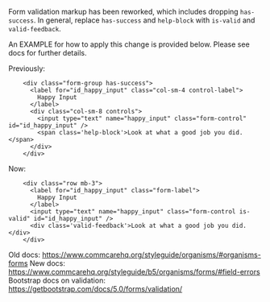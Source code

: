Form validation markup has been reworked, which includes dropping `has-success`.
In general, replace `has-success` and `help-block` with `is-valid` and `valid-feedback`.

An EXAMPLE for how to apply this change is provided below.
Please see docs for further details.

Previously:
```
    <div class="form-group has-success">
      <label for="id_happy_input" class="col-sm-4 control-label">
        Happy Input
      </label>
      <div class="col-sm-8 controls">
        <input type="text" name="happy_input" class="form-control" id="id_happy_input" />
        <span class='help-block'>Look at what a good job you did.</span>
      </div>
    </div>
```

Now:
```
    <div class="row mb-3">
      <label for="id_happy_input" class="form-label">
        Happy Input
      </label>
      <input type="text" name="happy_input" class="form-control is-valid" id="id_happy_input" />
      <div class='valid-feedback'>Look at what a good job you did.</div>
    </div>
```

Old docs: https://www.commcarehq.org/styleguide/organisms/#organisms-forms
New docs: https://www.commcarehq.org/styleguide/b5/organisms/forms/#field-errors
Bootstrap docs on validation: https://getbootstrap.com/docs/5.0/forms/validation/
